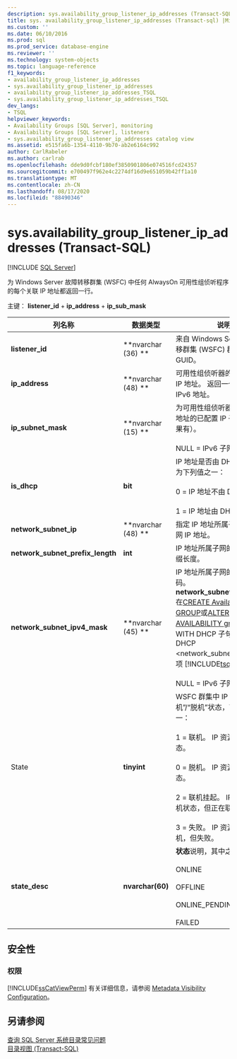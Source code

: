 ```yaml
---
description: sys.availability_group_listener_ip_addresses (Transact-SQL)
title: sys. availability_group_listener_ip_addresses (Transact-sql) |Microsoft Docs
ms.custom: ''
ms.date: 06/10/2016
ms.prod: sql
ms.prod_service: database-engine
ms.reviewer: ''
ms.technology: system-objects
ms.topic: language-reference
f1_keywords:
- availability_group_listener_ip_addresses
- sys.availability_group_listener_ip_addresses
- availability_group_listener_ip_addresses_TSQL
- sys.availability_group_listener_ip_addresses_TSQL
dev_langs:
- TSQL
helpviewer_keywords:
- Availability Groups [SQL Server], monitoring
- Availability Groups [SQL Server], listeners
- sys.availability_group_listener_ip_addresses catalog view
ms.assetid: e515fa6b-1354-4110-9b70-ab2e6164c992
author: CarlRabeler
ms.author: carlrab
ms.openlocfilehash: dde9d0fcbf180ef3850901806e074516fcd24357
ms.sourcegitcommit: e700497f962e4c2274df16d9e651059b42ff1a10
ms.translationtype: MT
ms.contentlocale: zh-CN
ms.lasthandoff: 08/17/2020
ms.locfileid: "88490346"
---
```

# <a name="sysavailability_group_listener_ip_addresses-transact-sql"></a>sys.availability_group_listener_ip_addresses (Transact-SQL)
[!INCLUDE [SQL Server](../../includes/applies-to-version/sqlserver.md)]

  为 Windows Server 故障转移群集 (WSFC) 中任何 AlwaysOn 可用性组侦听程序的每个关联 IP 地址都返回一行。  
  
 主键： **listener_id**  +  **ip_address**  +  **ip_sub_mask**  
  
  
|列名称|数据类型|说明|  
|-----------------|---------------|-----------------|  
|**listener_id**|**nvarchar (36) **|来自 Windows Server 故障转移群集 (WSFC) 群集的资源 GUID。|  
|**ip_address**|**nvarchar (48) **|可用性组侦听器的已配置虚拟 IP 地址。 返回一个 IPv4 或 IPv6 地址。|  
|**ip_subnet_mask**|**nvarchar (15) **|为可用性组侦听器配置的 IPv4 地址的已配置 IP 子网掩码（如果有）。<br /><br /> NULL = IPv6 子网|  
|**is_dhcp**|**bit**|IP 地址是否由 DHCP 配置，可为下列值之一：<br /><br /> 0 = IP 地址不由 DHCP 配置。<br /><br /> 1 = IP 地址由 DHCP 配置。|  
|**network_subnet_ip**|**nvarchar (48) **|指定 IP 地址所属子网的网络子网 IP 地址。|  
|**network_subnet_prefix_length**|**int**|IP 地址所属子网的网络子网前缀长度。|  
|**network_subnet_ipv4_mask**|**nvarchar (45) **|IP 地址所属子网的网络子网掩码。 **network_subnet_ipv4_mask**在[CREATE Availability GROUP](../../t-sql/statements/create-availability-group-transact-sql.md)或[ALTER AVAILABILITY group](../../t-sql/statements/alter-availability-group-transact-sql.md)语句的 WITH DHCP 子句中指定 DHCP <network_subnet_option> 选项 [!INCLUDE[tsql](../../includes/tsql-md.md)] 。<br /><br /> NULL = IPv6 子网|  
|State|**tinyint**|WSFC 群集中 IP 资源的“联机”/“脱机”状态，可为下列值之一：<br /><br /> 1 = 联机。 IP 资源处于联机状态。<br /><br /> 0 = 脱机。 IP 资源处于脱机状态。<br /><br /> 2 = 联机挂起。 IP 资源处于脱机状态，但正在联机。<br /><br /> 3 = 失败。 IP 资源尝试重新联机，但失败。|  
|**state_desc**|**nvarchar(60)**|**状态**说明，其中之一：<br /><br /> ONLINE<br /><br /> OFFLINE<br /><br /> ONLINE_PENDING<br /><br /> FAILED|  
  
## <a name="security"></a>安全性  
  
### <a name="permissions"></a>权限  
 [!INCLUDE[ssCatViewPerm](../../includes/sscatviewperm-md.md)] 有关详细信息，请参阅 [Metadata Visibility Configuration](../../relational-databases/security/metadata-visibility-configuration.md)。  
  
## <a name="see-also"></a>另请参阅  
 [查询 SQL Server 系统目录常见问题](../../relational-databases/system-catalog-views/querying-the-sql-server-system-catalog-faq.md)   
 [目录视图 (Transact-SQL)](../../relational-databases/system-catalog-views/catalog-views-transact-sql.md)  
  
  
